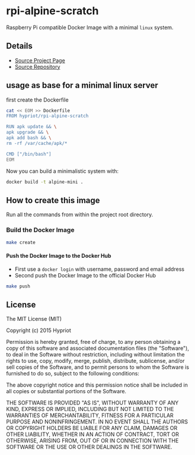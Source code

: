 # rpi-alpine-scratch

Raspberry Pi compatible Docker Image with a minimal `linux` system.

## Details
- [Source Project Page](https://github.com/hypriot)
- [Source Repository](https://github.com/hypriot/rpi-alpine-scratch)

## usage as base for a minimal linux server

first create the Dockerfile

```bash
cat << EOM >> Dockerfile
FROM hypriot/rpi-alpine-scratch

RUN apk update && \
apk upgrade && \
apk add bash && \
rm -rf /var/cache/apk/*

CMD ["/bin/bash"]
EOM
```

Now you can build a minimalistic system with:

```bash
docker build -t alpine-mini .
```


## How to create this image

Run all the commands from within the project root directory.

### Build the Docker Image
```bash
make create
```

#### Push the Docker Image to the Docker Hub
* First use a `docker login` with username, password and email address
* Second push the Docker Image to the official Docker Hub

```bash
make push
```

## License

The MIT License (MIT)

Copyright (c) 2015 Hypriot

Permission is hereby granted, free of charge, to any person obtaining a copy
of this software and associated documentation files (the "Software"), to deal
in the Software without restriction, including without limitation the rights
to use, copy, modify, merge, publish, distribute, sublicense, and/or sell
copies of the Software, and to permit persons to whom the Software is
furnished to do so, subject to the following conditions:

The above copyright notice and this permission notice shall be included in all
copies or substantial portions of the Software.

THE SOFTWARE IS PROVIDED "AS IS", WITHOUT WARRANTY OF ANY KIND, EXPRESS OR
IMPLIED, INCLUDING BUT NOT LIMITED TO THE WARRANTIES OF MERCHANTABILITY,
FITNESS FOR A PARTICULAR PURPOSE AND NONINFRINGEMENT. IN NO EVENT SHALL THE
AUTHORS OR COPYRIGHT HOLDERS BE LIABLE FOR ANY CLAIM, DAMAGES OR OTHER
LIABILITY, WHETHER IN AN ACTION OF CONTRACT, TORT OR OTHERWISE, ARISING FROM,
OUT OF OR IN CONNECTION WITH THE SOFTWARE OR THE USE OR OTHER DEALINGS IN THE
SOFTWARE.
